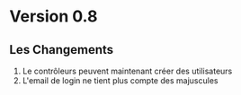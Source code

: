 # Version 0.8

## Les Changements

1. Le contrôleurs peuvent maintenant créer des utilisateurs
2. L'email de login ne tient plus compte des majuscules
